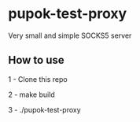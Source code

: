 pupok-test-proxy
===========

Very small and simple SOCKS5 server

## How to use

1 - Clone this repo

2 - make build

3 - ./pupok-test-proxy
